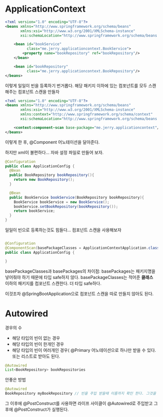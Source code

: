# ApplicationContext
```xml
<?xml version="1.0" encoding="UTF-8"?>
<beans xmlns="http://www.springframework.org/schema/beans"
       xmlns:xsi="http://www.w3.org/2001/XMLSchema-instance"
       xsi:schemaLocation="http://www.springframework.org/schema/beans http://www.springframework.org/schema/beans/spring-beans.xsd">

    <bean id="bookService"
          class="me.jerry.applicationcontext.BookService">
        <property name="bookRepository" ref="bookRepository"/>
    </bean>

    <bean id="bookRepository"
          class="me.jerry.applicationcontext.BookRepository"/>
</beans>
```

이렇게 일일이 빈을 등록하기 번거롭다. 
해당 패키지 이하에 있는 컴포넌트를 모두 스캔 해주는 컴포넌트 스캔을 만들자

```xml
<?xml version="1.0" encoding="UTF-8"?>
<beans xmlns="http://www.springframework.org/schema/beans"
       xmlns:xsi="http://www.w3.org/2001/XMLSchema-instance"
       xmlns:context="http://www.springframework.org/schema/context"
       xsi:schemaLocation="http://www.springframework.org/schema/beans http://www.springframework.org/schema/beans/spring-beans.xsd http://www.springframework.org/schema/context https://www.springframework.org/schema/context/spring-context.xsd">

    <context:component-scan base-package="me.jerry.applicationcontext"/>
</beans>
```
이렇게 한 후, @Component 어노테이션을 달아준다. 

하지만 xml이 불편하다... 자바 설정 파일로 만들어 보자.

```java
@Configuration
public class ApplicationConfig {
  @Bean
  public BookRepository bookRepository(){
    return new BookRepository();
  }

  @Bean
  public BookService bookService(BookRepository bookRepository){
    BookService bookService = new BookService();
    bookService.setBookRepository(bookRepository());
    return bookService;
  }
}
```
일일이 빈으로 등록하는것도 힘들다...
컴포넌트 스캔을 사용해보자

```java

@Configuration
@ComponentScan(basePackageClasses = ApplicationContextApplication.class)
public class ApplicationConfig {

}
```
basePackageClasses과 basePackages의 차이점:
basePackages는 패키지명을 넣어줘야 하기 때문에 타입 safe하지 않다. 
basePackageClasses는 적어준 **클래스** 이하의 패키지를 컴포넌트 스캔한다.
더 타입 safe하다.

이것조차 @SpringBootApplication으로 컴포넌트 스캔을 따로 만들지 않아도 된다.


# Autowired
경우의 수 
- 해당 타입의 빈이 없는 경우
- 해당 타입의 빈이 한개인 경우
- 해당 타입의 빈이 여러개인 경우( 
@Primary 어노테이션으로 하나만 받을 수 있다.
또는 리스트로 받아도 된다.
```java
@Autowired
List<BookRepository> bookRepositories
```
안좋은 방법

```java
@Autowired
BookRepository myBookRepository // 빈을 주입 받을때 이름까지 확인 한다. 그것을 이용해서 MyRepository를 주입 받는데, 비추천이다.
```

그 이후에 @PostConstruct를 사용하면 라이프 사이클이 @Autowired로 주입받고 그 후에 @PostConstruct가 실행된다.


